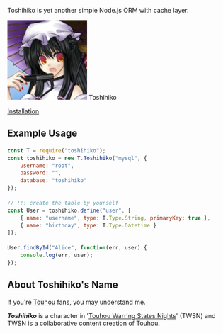 Toshihiko is yet another simple Node.js ORM with cache layer.

<div id="teaser-home">
    <img src="toshihiko.jpeg" alt="Toshihiko | Yet another simple Node.js ORM" />
    <span>Toshihiko</span>
</div>

[Installation](getting-started.md)

## Example Usage

```javascript
const T = require("toshihiko");
const toshihiko = new T.Toshihiko("mysql", {
    username: "root",
    password: "",
    database: "toshihiko"
});

// !!! create the table by yourself
const User = toshihiko.define("user", [
    { name: "username", type: T.Type.String, primaryKey: true },
    { name: "birthday", type: T.Type.Datetime }
]);

User.findById("Alice", function(err, user) {
    console.log(err, user);
});
```

## About Toshihiko's Name

If you're [Touhou](https://www.touhouwiki.net) fans, you may understand me.

***Toshihiko*** is a character in '[Touhou Warring States Nights](http://tieba.baidu.com/p/1386358409)' (TWSN) and TWSN is a collaborative content creation of Touhou.
